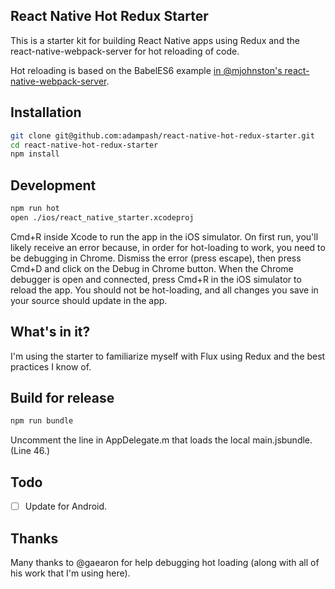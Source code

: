 ## React Native Hot Redux Starter

This is a starter kit for building React Native apps using Redux and the react-native-webpack-server for hot reloading of code.

Hot reloading is based on the BabelES6 example [in @mjohnston's react-native-webpack-server](https://github.com/mjohnston/react-native-webpack-server/tree/master/Examples/BabelES6).

## Installation

```bash
git clone git@github.com:adampash/react-native-hot-redux-starter.git
cd react-native-hot-redux-starter
npm install
```

## Development

```bash
npm run hot
open ./ios/react_native_starter.xcodeproj
```

Cmd+R inside Xcode to run the app in the iOS simulator. On first run, you'll likely receive an error because, in order for hot-loading to work, you need to be debugging in Chrome. Dismiss the error (press escape), then press Cmd+D and click on the Debug in Chrome button. When the Chrome debugger is open and connected, press Cmd+R in the iOS simulator to reload the app. You should not be hot-loading, and all changes you save in your source should update in the app.

## What's in it?

I'm using the starter to familiarize myself with Flux using Redux and the best practices I know of.

## Build for release

```bash
npm run bundle
```

Uncomment the line in AppDelegate.m that loads the local main.jsbundle. (Line 46.)


## Todo

- [ ] Update for Android.

## Thanks

Many thanks to @gaearon for help debugging hot loading (along with all of his work that I'm using here).
